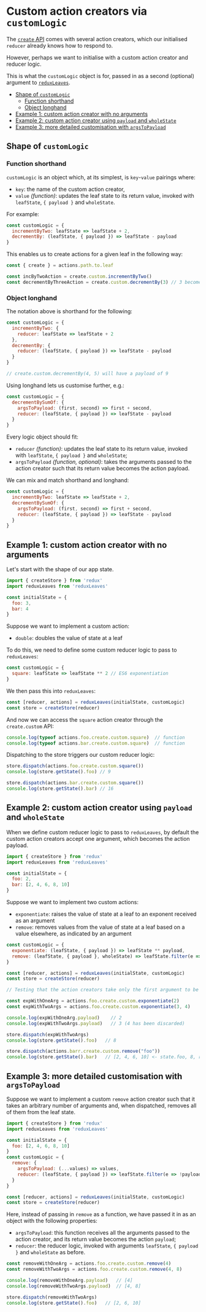 # Custom action creators via `customLogic`

The [`create` API](https://github.com/richardcrng/redux-leaves/tree/master/docs/create) comes with several action creators, which our initialised `reducer` already knows how to respond to.

However, perhaps we want to initialise with a custom action creator and reducer logic.

This is what the `customLogic` object is for, passed in as a second (optional) argument to [`reduxLeaves`](https://github.com/richardcrng/redux-leaves/tree/master/docs).

- [Shape of `customLogic`](#shape-of-customlogic)
  - [Function shorthand](#function-shorthand)
  - [Object longhand](#object-longhand)
- [Example 1: custom action creator with no arguments](#example-1-custom-action-creator-with-no-arguments)
- [Example 2: custom action creator using `payload` and `wholeState`](#example-2-custom-action-creator-using-payload-and-wholestate)
- [Example 3: more detailed customisation with `argsToPayload`](#example-3-more-detailed-customisation-with-argstopayload)


## Shape of `customLogic`

### Function shorthand

`customLogic` is an object which, at its simplest, is `key`-`value` pairings where:
- `key`: the name of the custom action creator,
- `value` *(function)*: updates the leaf state to its return value, invoked with `leafState`, `{ payload }` and `wholeState`.

For example:
```js
const customLogic = {
  incrementByTwo: leafState => leafState + 2,
  decrementBy: (leafState, { payload }) => leafState - payload
}
```

This enables us to create actions for a given leaf in the following way:
```js
const { create } = actions.path.to.leaf

const incByTwoAction = create.custom.incrementByTwo()
const decrementByThreeAction = create.custom.decrementBy(3) // 3 becomes the action payload
```

### Object longhand

The notation above is shorthand for the following:

```js
const customLogic = {
  incrementByTwo: {
    reducer: leafState => leafState + 2
  },
  decrementBy: {
    reducer: (leafState, { payload }) => leafState - payload
  }
}

// create.custom.decrementBy(4, 5) will have a payload of 9
```

Using longhand lets us customise further, e.g.:

```js
const customLogic = {
  decrementBySumOf: {
    argsToPayload: (first, second) => first + second,
    reducer: (leafState, { payload }) => leafState - payload
  }
}
```
Every logic object should fit:
- `reducer` *(function)*: updates the leaf state to its return value, invoked with `leafState`, `{ payload }` and `wholeState`;
- `argsToPayload` *(function, optional)*: takes the arguments passed to the action creator such that its return value becomes the action payload.

We can mix and match shorthand and longhand:

```js
const customLogic = {
  incrementByTwo: leafState => leafState + 2,
  decrementBySumOf: {
    argsToPayload: (first, second) => first + second,
    reducer: (leafState, { payload }) => leafState - payload
  }
}
```

## Example 1: custom action creator with no arguments

Let's start with the shape of our app state.

```js
import { createStore } from 'redux'
import reduxLeaves from 'reduxLeaves'

const initialState = {
  foo: 3,
  bar: 4
}
```

Suppose we want to implement a custom action:
- `double`: doubles the value of state at a leaf

To do this, we need to define some custom reducer logic to pass to `reduxLeaves`:

```js
const customLogic = {
  square: leafState => leafState ** 2 // ES6 exponentiation
}
```
We then pass this into `reduxLeaves`:
```js
const [reducer, actions] = reduxLeaves(initialState, customLogic)
const store = createStore(reducer)
```
And now we can access the `square` action creator through the `create.custom` API:
```js
console.log(typeof actions.foo.create.custom.square)  // function
console.log(typeof actions.bar.create.custom.square)  // function
```
Dispatching to the store triggers our custom reducer logic:
```js
store.dispatch(actions.foo.create.custom.square())
console.log(store.getState().foo) // 9

store.dispatch(actions.bar.create.custom.square())
console.log(store.getState().bar) // 16
```

## Example 2: custom action creator using `payload` and `wholeState`

When we define custom reducer logic to pass to `reduxLeaves`, by default the custom action creators accept one argument, which becomes the action payload.

```js
import { createStore } from 'redux'
import reduxLeaves from 'reduxLeaves'

const initialState = {
  foo: 2,
  bar: [2, 4, 6, 8, 10]
}
```

Suppose we want to implement two custom actions:
- `exponentiate`: raises the value of state at a leaf to an exponent received as an argument
- `remove`: removes values from the value of state at a leaf based on a value elsewhere, as indicated by an argument

```js
const customLogic = {
  exponentiate: (leafState, { payload }) => leafState ** payload,
  remove: (leafState, { payload }, wholeState) => leafState.filter(e => e != wholeState[payload])
}

const [reducer, actions] = reduxLeaves(initialState, customLogic)
const store = createStore(reducer)

// Testing that the action creators take only the first argument to be the payload:

const expWithOneArg = actions.foo.create.custom.exponentiate(2)
const expWithTwoArgs = actions.foo.create.custom.exponentiate(3, 4)

console.log(expWithOneArg.payload)    // 2
console.log(expWithTwoArgs.payload)   // 3 (4 has been discarded)

store.dispatch(expWithTwoArgs)
console.log(store.getState().foo)   // 8

store.dispatch(actions.barr.create.custom.remove("foo"))
console.log(store.getState().bar)   // [2, 4, 6, 10] <- state.foo, 8, removed
```

## Example 3: more detailed customisation with `argsToPayload`

Suppose we want to implement a custom `remove` action creator such that it takes an arbitrary number of arguments and, when dispatched, removes all of them from the leaf state.

```js
import { createStore } from 'redux'
import reduxLeaves from 'reduxLeaves'

const initialState = {
  foo: [2, 4, 6, 8, 10]
}
const customLogic = {
  remove: {
    argsToPayload: (...values) => values,
    reducer: (leafState, { payload }) => leafState.filter(e => !payload.includes(e))
  }
}

const [reducer, actions] = reduxLeaves(initialState, customLogic)
const store = createStore(reducer)
```

Here, instead of passing in `remove` as a function, we have passed it in as an object with the following properties:

- `argsToPayload`: this function receives all the arguments passed to the action creator, and its return value becomes the action `payload`;
- `reducer`: the reducer logic, invoked with arguments `leafState`, `{ payload }` and `wholeState` as before.

```js
const removeWithOneArg = actions.foo.create.custom.remove(4)
const removeWithTwoArgs = actions.foo.create.custom.remove(4, 8)

console.log(removeWithOneArg.payload)   // [4]
console.log(removeWithTwoArgs.payload)  // [4, 8]

store.dispatch(removeWithTwoArgs)
console.log(store.getState().foo)   // [2, 6, 10]
```